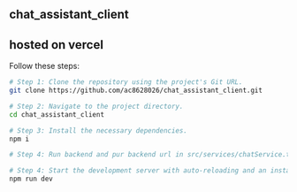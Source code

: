 ## chat_assistant_client 

## hosted on vercel 


Follow these steps:

```sh
# Step 1: Clone the repository using the project's Git URL.
git clone https://github.com/ac8628026/chat_assistant_client.git

# Step 2: Navigate to the project directory.
cd chat_assistant_client

# Step 3: Install the necessary dependencies.
npm i

# Step 4: Run backend and pur backend url in src/services/chatService.ts

# Step 4: Start the development server with auto-reloading and an instant preview.
npm run dev
```
